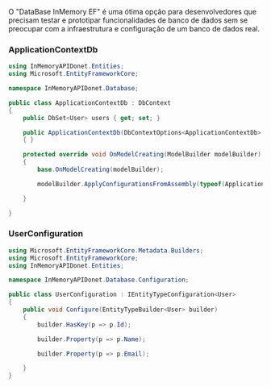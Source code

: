 ﻿O "DataBase InMemory EF" é uma ótima opção para desenvolvedores que precisam testar e prototipar funcionalidades de banco de dados sem se preocupar com a infraestrutura e configuração de um banco de dados real.

### ApplicationContextDb
```csharp
using InMemoryAPIDonet.Entities;
using Microsoft.EntityFrameworkCore;

namespace InMemoryAPIDonet.Database;

public class ApplicationContextDb : DbContext
{
    public DbSet<User> users { get; set; }

    public ApplicationContextDb(DbContextOptions<ApplicationContextDb> options) : base(options)
    { }

    protected override void OnModelCreating(ModelBuilder modelBuilder)
    {
        base.OnModelCreating(modelBuilder);

        modelBuilder.ApplyConfigurationsFromAssembly(typeof(ApplicationContextDb).Assembly);

    }

}
```

### UserConfiguration
```csharp
using Microsoft.EntityFrameworkCore.Metadata.Builders;
using Microsoft.EntityFrameworkCore;
using InMemoryAPIDonet.Entities;

namespace InMemoryAPIDonet.Database.Configuration;

public class UserConfiguration : IEntityTypeConfiguration<User>
{
    public void Configure(EntityTypeBuilder<User> builder)
    {
        builder.HasKey(p => p.Id);

        builder.Property(p => p.Name);

        builder.Property(p => p.Email);

    }
}
```